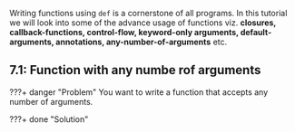 Writing functions using `def` is a cornerstone of all programs.
In this tutorial we will look into some of the advance usage of functions
viz. **closures, callback-functions, control-flow, keyword-only arguments, default-arguments,
annotations, any-number-of-arguments** etc.

## 7.1: Function with any numbe rof arguments

???+ danger "Problem"
    You want to write a function that accepts any number of arguments.

???+ done "Solution"
    
